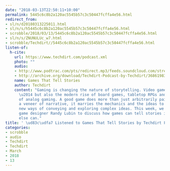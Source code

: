 ```yaml
---
date: "2018-03-13T22:50:11+10:00"
permalink: 5445c6c8b2a120ac5545b57c3c50447fcffa4e56.html
redirect_from:
- sl/n/d20180313225011.html
- sl/n/s/h5445c6c8b2a120ac5545b57c3c50447fcffa4e56.html
- scrobble/2018/03/13/5445c6c8b2a120ac5545b57c3c50447fcffa4e56.html
- sl/n/s/ZNUNULUc_w7.html
- scrobble/Techdirt//5445c6c8b2a120ac5545b57c3c50447fcffa4e56.html
listen-of:
  h-cite:
    url: https://www.techdirt.com/podcast.xml
    photo: ""
    audio:
    - http://www.podtrac.com/pts/redirect.mp3/feeds.soundcloud.com/stream/368619833-techdirt-games-that-tell-stories.mp3
    - http://archive.org/download/Techdirt-Podcast-by-Techdirt/368619833-techdirt-games-that-tell-stories.mp3
    name: Games That Tell Stories
    author: Techdirt
    content: "Gaming is changing the nature of storytelling. Video games of course
      \u2014 but also the modern rise of board games, tabletop RPGs and other forms
      of analog gaming. A good game does more than just arbitrarily pair play with
      a veneer of narrative, it marries the mechanics and the ideas to enable interesting
      new ways of conveying and exploring complex ideas. This week, we're joined by
      game designer Randy Lubin to discuss how games can tell stories in a way nothing
      else can."
title: ' \ud83c\udfa7 Listened to Games That Tell Stories by Techdirt From Techdirt'
categories:
- scrobble
- audio
- Techdirt
- Techdirt
- March
- 2018
- 13
---
```

